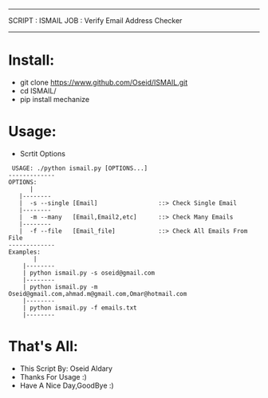 
***
SCRIPT : ISMAIL
   JOB : Verify Email Address Checker
***

# Install:
   - git clone https://www.github.com/Oseid/ISMAIL.git
   - cd ISMAIL/
   - pip install mechanize

# Usage:

  - Scrtit Options
 ```
  USAGE: ./python ismail.py [OPTIONS...]
-------------
OPTIONS:
       |
    |--------
    |  -s --single [Email]                 ::> Check Single Email
    |--------
    |  -m --many   [Email,Email2,etc]      ::> Check Many Emails
    |--------
    |  -f --file   [Email_file]            ::> Check All Emails From File
-------------
Examples:
        |
     |--------
     | python ismail.py -s oseid@gmail.com
     |--------
     | python ismail.py -m Oseid@gmail.com,ahmad.m@gmail.com,Omar@hotmail.com
     |--------
     | python ismail.py -f emails.txt
     |--------

 ```

# That's All:
 - This Script By: Oseid Aldary
 - Thanks For Usage :)
 - Have A Nice Day,GoodBye :)
 
